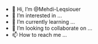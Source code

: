 - 👋 Hi, I’m @Mehdi-Leqsiouer
- 👀 I’m interested in ...
- 🌱 I’m currently learning ...
- 💞️ I’m looking to collaborate on ...
- 📫 How to reach me ...

<!---
Mehdi-Leqsiouer/Mehdi-Leqsiouer is a ✨ special ✨ repository because its `README.md` (this file) appears on your GitHub profile.
You can click the Preview link to take a look at your changes.
--->
